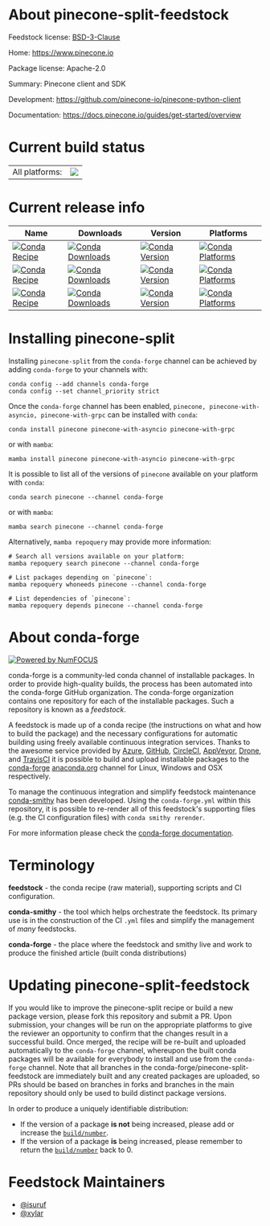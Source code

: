 About pinecone-split-feedstock
==============================

Feedstock license: [BSD-3-Clause](https://github.com/conda-forge/pinecone-feedstock/blob/main/LICENSE.txt)

Home: https://www.pinecone.io

Package license: Apache-2.0

Summary: Pinecone client and SDK

Development: https://github.com/pinecone-io/pinecone-python-client

Documentation: https://docs.pinecone.io/guides/get-started/overview

Current build status
====================


<table><tr><td>All platforms:</td>
    <td>
      <a href="https://dev.azure.com/conda-forge/feedstock-builds/_build/latest?definitionId=25158&branchName=main">
        <img src="https://dev.azure.com/conda-forge/feedstock-builds/_apis/build/status/pinecone-feedstock?branchName=main">
      </a>
    </td>
  </tr>
</table>

Current release info
====================

| Name | Downloads | Version | Platforms |
| --- | --- | --- | --- |
| [![Conda Recipe](https://img.shields.io/badge/recipe-pinecone-green.svg)](https://anaconda.org/conda-forge/pinecone) | [![Conda Downloads](https://img.shields.io/conda/dn/conda-forge/pinecone.svg)](https://anaconda.org/conda-forge/pinecone) | [![Conda Version](https://img.shields.io/conda/vn/conda-forge/pinecone.svg)](https://anaconda.org/conda-forge/pinecone) | [![Conda Platforms](https://img.shields.io/conda/pn/conda-forge/pinecone.svg)](https://anaconda.org/conda-forge/pinecone) |
| [![Conda Recipe](https://img.shields.io/badge/recipe-pinecone--with--asyncio-green.svg)](https://anaconda.org/conda-forge/pinecone-with-asyncio) | [![Conda Downloads](https://img.shields.io/conda/dn/conda-forge/pinecone-with-asyncio.svg)](https://anaconda.org/conda-forge/pinecone-with-asyncio) | [![Conda Version](https://img.shields.io/conda/vn/conda-forge/pinecone-with-asyncio.svg)](https://anaconda.org/conda-forge/pinecone-with-asyncio) | [![Conda Platforms](https://img.shields.io/conda/pn/conda-forge/pinecone-with-asyncio.svg)](https://anaconda.org/conda-forge/pinecone-with-asyncio) |
| [![Conda Recipe](https://img.shields.io/badge/recipe-pinecone--with--grpc-green.svg)](https://anaconda.org/conda-forge/pinecone-with-grpc) | [![Conda Downloads](https://img.shields.io/conda/dn/conda-forge/pinecone-with-grpc.svg)](https://anaconda.org/conda-forge/pinecone-with-grpc) | [![Conda Version](https://img.shields.io/conda/vn/conda-forge/pinecone-with-grpc.svg)](https://anaconda.org/conda-forge/pinecone-with-grpc) | [![Conda Platforms](https://img.shields.io/conda/pn/conda-forge/pinecone-with-grpc.svg)](https://anaconda.org/conda-forge/pinecone-with-grpc) |

Installing pinecone-split
=========================

Installing `pinecone-split` from the `conda-forge` channel can be achieved by adding `conda-forge` to your channels with:

```
conda config --add channels conda-forge
conda config --set channel_priority strict
```

Once the `conda-forge` channel has been enabled, `pinecone, pinecone-with-asyncio, pinecone-with-grpc` can be installed with `conda`:

```
conda install pinecone pinecone-with-asyncio pinecone-with-grpc
```

or with `mamba`:

```
mamba install pinecone pinecone-with-asyncio pinecone-with-grpc
```

It is possible to list all of the versions of `pinecone` available on your platform with `conda`:

```
conda search pinecone --channel conda-forge
```

or with `mamba`:

```
mamba search pinecone --channel conda-forge
```

Alternatively, `mamba repoquery` may provide more information:

```
# Search all versions available on your platform:
mamba repoquery search pinecone --channel conda-forge

# List packages depending on `pinecone`:
mamba repoquery whoneeds pinecone --channel conda-forge

# List dependencies of `pinecone`:
mamba repoquery depends pinecone --channel conda-forge
```


About conda-forge
=================

[![Powered by
NumFOCUS](https://img.shields.io/badge/powered%20by-NumFOCUS-orange.svg?style=flat&colorA=E1523D&colorB=007D8A)](https://numfocus.org)

conda-forge is a community-led conda channel of installable packages.
In order to provide high-quality builds, the process has been automated into the
conda-forge GitHub organization. The conda-forge organization contains one repository
for each of the installable packages. Such a repository is known as a *feedstock*.

A feedstock is made up of a conda recipe (the instructions on what and how to build
the package) and the necessary configurations for automatic building using freely
available continuous integration services. Thanks to the awesome service provided by
[Azure](https://azure.microsoft.com/en-us/services/devops/), [GitHub](https://github.com/),
[CircleCI](https://circleci.com/), [AppVeyor](https://www.appveyor.com/),
[Drone](https://cloud.drone.io/welcome), and [TravisCI](https://travis-ci.com/)
it is possible to build and upload installable packages to the
[conda-forge](https://anaconda.org/conda-forge) [anaconda.org](https://anaconda.org/)
channel for Linux, Windows and OSX respectively.

To manage the continuous integration and simplify feedstock maintenance
[conda-smithy](https://github.com/conda-forge/conda-smithy) has been developed.
Using the ``conda-forge.yml`` within this repository, it is possible to re-render all of
this feedstock's supporting files (e.g. the CI configuration files) with ``conda smithy rerender``.

For more information please check the [conda-forge documentation](https://conda-forge.org/docs/).

Terminology
===========

**feedstock** - the conda recipe (raw material), supporting scripts and CI configuration.

**conda-smithy** - the tool which helps orchestrate the feedstock.
                   Its primary use is in the construction of the CI ``.yml`` files
                   and simplify the management of *many* feedstocks.

**conda-forge** - the place where the feedstock and smithy live and work to
                  produce the finished article (built conda distributions)


Updating pinecone-split-feedstock
=================================

If you would like to improve the pinecone-split recipe or build a new
package version, please fork this repository and submit a PR. Upon submission,
your changes will be run on the appropriate platforms to give the reviewer an
opportunity to confirm that the changes result in a successful build. Once
merged, the recipe will be re-built and uploaded automatically to the
`conda-forge` channel, whereupon the built conda packages will be available for
everybody to install and use from the `conda-forge` channel.
Note that all branches in the conda-forge/pinecone-split-feedstock are
immediately built and any created packages are uploaded, so PRs should be based
on branches in forks and branches in the main repository should only be used to
build distinct package versions.

In order to produce a uniquely identifiable distribution:
 * If the version of a package **is not** being increased, please add or increase
   the [``build/number``](https://docs.conda.io/projects/conda-build/en/latest/resources/define-metadata.html#build-number-and-string).
 * If the version of a package **is** being increased, please remember to return
   the [``build/number``](https://docs.conda.io/projects/conda-build/en/latest/resources/define-metadata.html#build-number-and-string)
   back to 0.

Feedstock Maintainers
=====================

* [@isuruf](https://github.com/isuruf/)
* [@xylar](https://github.com/xylar/)


